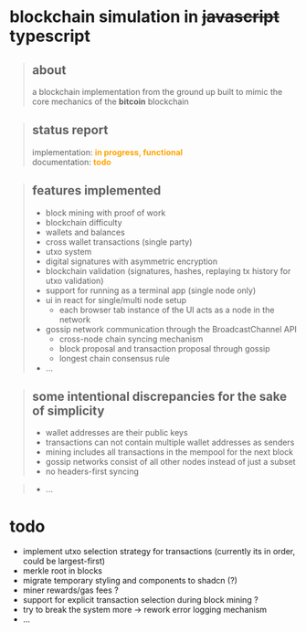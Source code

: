 # blockchain simulation in ~~javascript~~ typescript

> ## about
>
> a blockchain implementation from the ground up built to mimic the core mechanics of the **bitcoin** blockchain

> ## status report
>
> implementation: <b style="color:orange"> in progress, functional</b>  
> documentation: <b style="color:orange"> todo</b>

> ## features implemented
>
> - block mining with proof of work
> - blockchain difficulty
> - wallets and balances
> - cross wallet transactions (single party)
> - utxo system
> - digital signatures with asymmetric encryption
> - blockchain validation (signatures, hashes, replaying tx history for utxo validation)
> - support for running as a terminal app (single node only)
> - ui in react for single/multi node setup
>   - each browser tab instance of the UI acts as a node in the network
> - gossip network communication through the BroadcastChannel API
>   - cross-node chain syncing mechanism
>   - block proposal and transaction proposal through gossip
>   - longest chain consensus rule
> - ...

> ## some intentional discrepancies for the sake of simplicity
>
> - wallet addresses are their public keys
> - transactions can not contain multiple wallet addresses as senders
> - mining includes all transactions in the mempool for the next block
> - gossip networks consist of all other nodes instead of just a subset
> - no headers-first syncing

<!-- > - gossip networks assume their nodes are synced when validating block and transaction proposals -->

> - ...

# todo

- implement utxo selection strategy for transactions (currently its in order, could be largest-first)
- merkle root in blocks
- migrate temporary styling and components to shadcn (?)
- miner rewards/gas fees ?
- support for explicit transaction selection during block mining ?
- try to break the system more -> rework error logging mechanism
- ...
